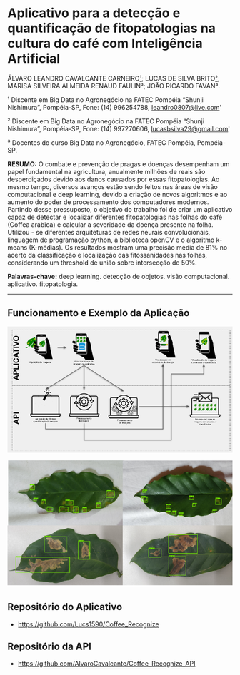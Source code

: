 # Aplicativo para a detecção e quantificação de fitopatologias na cultura do café com Inteligência Artificial


ÁLVARO LEANDRO CAVALCANTE CARNEIRO[¹](https://orcid.org/0000-0002-9485-7229); LUCAS DE SILVA BRITO[²](https://orcid.org/0000-0001-6748-5100); MARISA SILVEIRA ALMEIDA RENAUD FAULIN³; JOÃO RICARDO FAVAN³.


¹ Discente em Big Data no Agronegócio na FATEC Pompéia “Shunji Nishimura”, Pompéia-SP, Fone: (14) 996254788, leandro0807@live.com'

² Discente em Big Data no Agronegócio na FATEC Pompéia “Shunji Nishimura”, Pompéia-SP, Fone: (14) 997270606, lucasbsilva29@gmail.com'

³ Docentes do curso Big Data no Agronegócio, FATEC Pompéia, Pompéia-SP.


**RESUMO:** O combate e prevenção de pragas e doenças desempenham um papel fundamental na agricultura, anualmente milhões de reais são desperdiçados devido aos danos causados por essas fitopatologias. Ao mesmo tempo, diversos avanços estão sendo feitos nas áreas de visão computacional e deep learning, devido a criação de novos algoritmos e ao aumento do poder de processamento dos computadores modernos. Partindo desse pressuposto, o objetivo do trabalho foi de criar um aplicativo capaz de detectar e localizar diferentes fitopatologias nas folhas do café (Coffea arabica) e calcular a severidade da doença presente na folha. Utilizou - se diferentes arquiteturas de redes neurais convolucionais, linguagem de programação python, a biblioteca openCV e o algoritmo k-means (K-médias). Os resultados mostram uma precisão média de 81% no acerto da classificação e localização das fitossanidades nas folhas, considerando um threshold de união sobre intersecção de 50%.

**Palavras-chave:** deep learning. detecção de objetos. visão computacional. aplicativo. fitopatologia.

---

## Funcionamento e Exemplo da Aplicação
![Funcionamento](https://raw.githubusercontent.com/Lucs1590/cafe-phytopathology-detection/master/funcionamento.png "Funcionamento da aplicação")

![Exemplo](https://raw.githubusercontent.com/Lucs1590/cafe-phytopathology-detection/master/exemplo.png "FExemplo da aplicação")


## Repositório do Aplicativo
 - https://github.com/Lucs1590/Coffee_Recognize

## Repositório da API
 - https://github.com/AlvaroCavalcante/Coffee_Recognize_API
 
